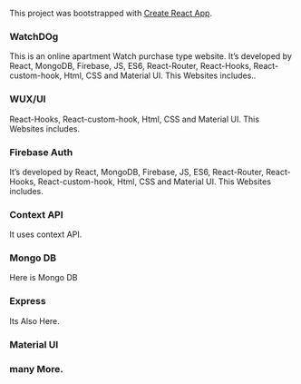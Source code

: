 This project was bootstrapped with [Create React App](https://frosty-pike-6d35d1.netlify.app/).

### WatchDOg
This is an online apartment Watch purchase type website. It’s developed by React, MongoDB, Firebase, JS, ES6, React-Router, React-Hooks, React-custom-hook, Html, CSS and Material UI. This Websites includes..

### WUX/UI
React-Hooks, React-custom-hook, Html, CSS and Material UI. This Websites includes.

### Firebase Auth
It’s developed by React, MongoDB, Firebase, JS, ES6, React-Router, React-Hooks, React-custom-hook, Html, CSS and Material UI. This Websites includes.

### Context API
It uses context API.

### Mongo DB
Here is Mongo DB

### Express
Its Also Here.

### Material UI

### many More.